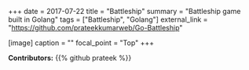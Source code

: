 +++
date = 2017-07-22
title = "Battleship"
summary = "Battleship game built in Golang"
tags = ["Battleship", "Golang"]
external_link = "https://github.com/prateekkumarweb/Go-Battleship"

[image]
  caption = ""
  focal_point = "Top"
+++

**Contributors:**
{{% github prateek %}}
